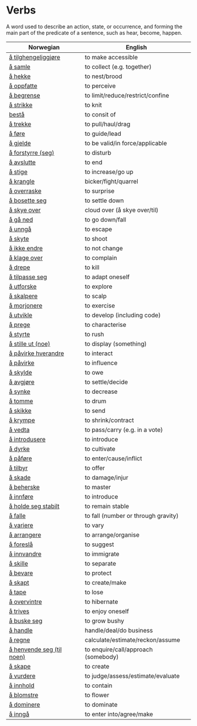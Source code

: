 # Verbs

A word used to describe an action, state, or occurrence, and forming the main part of the predicate of a sentence, such as hear, become, happen.

| Norwegian | English |
| --- | --- |
| [å tilghengeliggjøre](https://www.ordnett.no/search?language=no&phrase=å%20tilghengeliggjøre) | to make accessible |
| [å samle](https://www.ordnett.no/search?language=no&phrase=å%20samle) | to collect (e.g. together) |
| [å hekke](https://www.ordnett.no/search?language=no&phrase=å%20hekke) | to nest/brood |
| [å oppfatte](https://www.ordnett.no/search?language=no&phrase=å%20oppfatte) | to perceive |
| [å begrense](https://www.ordnett.no/search?language=no&phrase=å%20begrense) | to limit/reduce/restrict/confine |
| [å strikke](https://www.ordnett.no/search?language=no&phrase=å%20strikke) | to knit |
| [bestå](https://www.ordnett.no/search?language=no&phrase=bestå) | to consit of |
| [å trekke](https://www.ordnett.no/search?language=no&phrase=å%20trekke) | to pull/haul/drag |
| [å føre](https://www.ordnett.no/search?language=no&phrase=å%20føre) | to guide/lead |
| [å gjelde](https://www.ordnett.no/search?language=no&phrase=å%20gjelde) | to be valid/in force/applicable |
| [å forstyrre (seg)](https://www.ordnett.no/search?language=no&phrase=å%20forstyrre%20(seg)) | to disturb |
| [å avslutte](https://www.ordnett.no/search?language=no&phrase=å%20avslutte) | to end |
| [å stige](https://www.ordnett.no/search?language=no&phrase=å%20stige) | to increase/go up |
| [å krangle](https://www.ordnett.no/search?language=no&phrase=å%20krangle) | bicker/fight/quarrel |
| [å overraske](https://www.ordnett.no/search?language=no&phrase=å%20overraske) | to surprise |
| [å bosette seg](https://www.ordnett.no/search?language=no&phrase=å%20bosette%20seg) | to settle down |
| [å skye over](https://www.ordnett.no/search?language=no&phrase=å%20skye%20over) | cloud over (å skye over/til) |
| [å gå ned](https://www.ordnett.no/search?language=no&phrase=å%20gå%20ned) | to go down/fall |
| [å unngå](https://www.ordnett.no/search?language=no&phrase=å%20unngå) | to escape |
| [å skyte](https://www.ordnett.no/search?language=no&phrase=å%20skyte) | to shoot |
| [å ikke endre](https://www.ordnett.no/search?language=no&phrase=å%20ikke%20endre) | to not change |
| [å klage over](https://www.ordnett.no/search?language=no&phrase=å%20klage%20over) | to complain |
| [å drepe](https://www.ordnett.no/search?language=no&phrase=å%20drepe) | to kill |
| [å tilpasse seg](https://www.ordnett.no/search?language=no&phrase=å%20tilpasse%20seg) | to adapt oneself |
| [å utforske](https://www.ordnett.no/search?language=no&phrase=å%20utforske) | to explore |
| [å skalpere](https://www.ordnett.no/search?language=no&phrase=å%20skalpere) | to scalp |
| [å morjonere](https://www.ordnett.no/search?language=no&phrase=å%20morjonere) | to exercise |
| [å utvikle](https://www.ordnett.no/search?language=no&phrase=å%20utvikle) | to develop (including code) |
| [å prege](https://www.ordnett.no/search?language=no&phrase=å%20prege) | to characterise |
| [å styrte](https://www.ordnett.no/search?language=no&phrase=å%20styrte) | to rush |
| [å stille ut (noe)](https://www.ordnett.no/search?language=no&phrase=å%20stille%20ut%20(noe)) | to display (something) |
| [å påvirke hverandre](https://www.ordnett.no/search?language=no&phrase=å%20påvirke%20hverandre) | to interact |
| [å påvirke](https://www.ordnett.no/search?language=no&phrase=å%20påvirke) | to influence |
| [å skylde](https://www.ordnett.no/search?language=no&phrase=å%20skylde) | to owe |
| [å avgjøre](https://www.ordnett.no/search?language=no&phrase=å%20avgjøre) | to settle/decide |
| [å synke](https://www.ordnett.no/search?language=no&phrase=å%20synke) | to decrease |
| [å tomme](https://www.ordnett.no/search?language=no&phrase=å%20tomme) | to drum |
| [å skikke](https://www.ordnett.no/search?language=no&phrase=å%20skikke) | to send |
| [å krympe](https://www.ordnett.no/search?language=no&phrase=å%20krympe) | to shrink/contract |
| [å vedta](https://www.ordnett.no/search?language=no&phrase=å%20vedta) | to pass/carry (e.g. in a vote) |
| [å introdusere](https://www.ordnett.no/search?language=no&phrase=å%20introdusere) | to introduce |
| [å dyrke](https://www.ordnett.no/search?language=no&phrase=å%20dyrke) | to cultivate |
| [å påføre](https://www.ordnett.no/search?language=no&phrase=å%20påføre) | to enter/cause/inflict |
| [å tilbyr](https://www.ordnett.no/search?language=no&phrase=å%20tilbyr) | to offer |
| [å skade](https://www.ordnett.no/search?language=no&phrase=å%20skade) | to damage/injur |
| [å beherske](https://www.ordnett.no/search?language=no&phrase=å%20beherske) | to master |
| [å innføre](https://www.ordnett.no/search?language=no&phrase=å%20innføre) | to introduce |
| [å holde seg stabilt](https://www.ordnett.no/search?language=no&phrase=å%20holde%20seg%20stabilt) | to remain stable |
| [å falle](https://www.ordnett.no/search?language=no&phrase=å%20falle) | to fall (number or through gravity) |
| [å variere](https://www.ordnett.no/search?language=no&phrase=å%20variere) | to vary |
| [å arrangere](https://www.ordnett.no/search?language=no&phrase=å%20arrangere) | to arrange/organise |
| [å foreslå](https://www.ordnett.no/search?language=no&phrase=å%20foreslå) | to suggest |
| [å innvandre](https://www.ordnett.no/search?language=no&phrase=å%20innvandre) | to immigrate |
| [å skille](https://www.ordnett.no/search?language=no&phrase=å%20skille) | to separate |
| [å bevare](https://www.ordnett.no/search?language=no&phrase=å%20bevare) | to protect |
| [å skapt](https://www.ordnett.no/search?language=no&phrase=å%20skapt) | to create/make |
| [å tape](https://www.ordnett.no/search?language=no&phrase=å%20tape) | to lose |
| [å overvintre](https://www.ordnett.no/search?language=no&phrase=å%20overvintre) | to hibernate |
| [å trives](https://www.ordnett.no/search?language=no&phrase=å%20trives) | to enjoy oneself |
| [å buske seg](https://www.ordnett.no/search?language=no&phrase=å%20buske%20seg) | to grow bushy |
| [å handle](https://www.ordnett.no/search?language=no&phrase=å%20handle) | handle/deal/do business |
| [å regne](https://www.ordnett.no/search?language=no&phrase=å%20regne) | calculate/estimate/reckon/assume |
| [å henvende seg (til noen)](https://www.ordnett.no/search?language=no&phrase=å%20henvende%20seg%20(til%20noen)) | to enquire/call/approach (somebody) |
| [å skape](https://www.ordnett.no/search?language=no&phrase=å%20skape) | to create |
| [å vurdere](https://www.ordnett.no/search?language=no&phrase=å%20vurdere) | to judge/assess/estimate/evaluate |
| [å innhold](https://www.ordnett.no/search?language=no&phrase=å%20innhold) | to contain |
| [å blomstre](https://www.ordnett.no/search?language=no&phrase=å%20blomstre) | to flower |
| [å dominere](https://www.ordnett.no/search?language=no&phrase=å%20dominere) | to dominate |
| [å inngå](https://www.ordnett.no/search?language=no&phrase=å%20inngå) | to enter into/agree/make |

